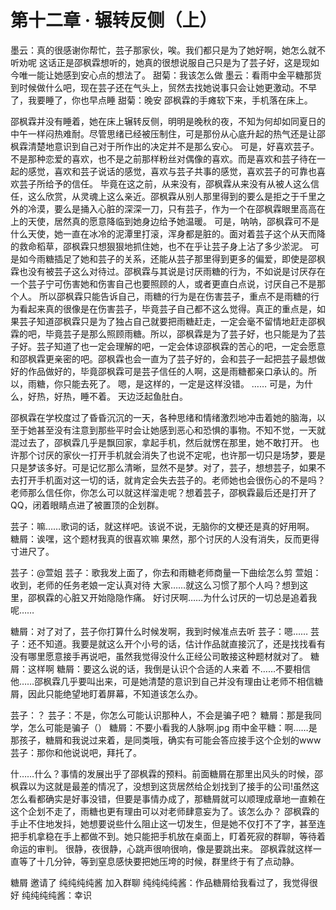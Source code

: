 # 第十二章 · 辗转反侧（上）

墨云：真的很感谢你帮忙，芸子那家伙，唉。我们都只是为了她好啊，她怎么就不听劝呢
这话正是邵枫霖想听的，她真的很想说服自己只是为了芸子好，这是现如今唯一能让她感到安心点的想法了。
甜菊：我该怎么做
墨云：看雨中金平糖那货到时候做什么吧，现在芸子还在气头上，贸然去找她说事只会让她更激动。不早了，我要睡了，你也早点睡
甜菊：晚安
邵枫霖的手瘫软下来，手机落在床上。

邵枫霖并没有睡着，她在床上辗转反侧，明明是晚秋的夜，不知为何却如同夏日的中午一样闷热难耐。尽管思绪已经被压制住，可是那份从心底升起的热气还是让邵枫霖清楚地意识到自己对于所作出的决定并不是那么安心。
可是，好喜欢芸子。
不是那种恋爱的喜欢，也不是之前那样粉丝对偶像的喜欢。而是喜欢和芸子待在一起的感觉，喜欢和芸子说话的感觉，喜欢与芸子共事的感觉，喜欢芸子的可靠也喜欢芸子所给予的信任。
毕竟在这之前，从来没有，邵枫霖从来没有从被人这么信任，这么欣赏，从灵魂上这么亲近。邵枫霖从别人那里得到的要么是拒之于千里之外的冷漠，要么是捅入心脏的深深一刀，只有芸子，作为一个在邵枫霖眼里高高在上的天使，居然真的愿意降临到她身边给予她温暖。
可是，呐呐，邵枫霖可不是什么天使，她一直在冰冷的泥潭里打滚，浑身都是脏的。面对着芸子这个从天而降的救命稻草，邵枫霖只想狠狠地抓住她，也不在乎让芸子身上沾了多少淤泥。
可是如今雨糖插足了她和芸子的关系，还能从芸子那里得到更多的偏爱，即使是邵枫霖也没有被芸子这么对待过。邵枫霖与其说是讨厌雨糖的行为，不如说是讨厌存在一个芸子宁可伤害她和伤害自己也要照顾的人，或者更直白点说，讨厌自己不是那个人。
所以邵枫霖只能告诉自己，雨糖的行为是在伤害芸子，重点不是雨糖的行为看起来真的很像是在伤害芸子，毕竟芸子自己都不这么觉得。真正的重点是，如果芸子知道邵枫霖只是为了独占自己就要把雨糖赶走，一定会毫不留情地赶走邵枫霖的吧，毕竟芸子是那么照顾雨糖。所以，邵枫霖是为了芸子好，也只能是为了芸子好。芸子知道了也一定会理解的吧，一定会体谅邵枫霖的苦心的吧，一定会愿意和邵枫霖更亲密的吧。邵枫霖也会一直为了芸子好的，会和芸子一起把芸子最想做好的作品做好的，毕竟邵枫霖可是芸子信任的人啊，这是雨糖都亲口承认的。所以，雨糖，你只能去死了。
嗯，是这样的，一定是这样没错。
……
可是，为什么，好热，好热，睡不着。
天边泛起鱼肚白。

邵枫霖在学校度过了昏昏沉沉的一天，各种思绪和情绪激烈地冲击着她的脑海，以至于她甚至没有注意到那些平时会让她感到恶心和恐惧的事物。不知不觉，一天就混过去了，邵枫霖几乎是飘回家，拿起手机，然后就愣在那里，她不敢打开。
也许那个讨厌的家伙一打开手机就会消失了也说不定呢，也许那一切只是场梦，要是只是梦该多好。可是记忆那么清晰，显然不是梦。对了，芸子，想想芸子，如果不去打开手机面对这一切的话，就肯定会失去芸子的。老师她也会很伤心的不是吗？老师那么信任你，你怎么可以就这样溜走呢？想着芸子，邵枫霖最后还是打开了QQ，闭着眼睛点进了被置顶的企划群。

芸子：嘛……歌词的话，就这样吧。该说不说，无脑你的文梗还是真的好用啊。
糖屑：诶嘿，这个题材我真的很喜欢嘛
果然，那个讨厌的人没有消失，反而更得寸进尺了。

芸子：@萱姐
芸子：歌我发上面了，你去和雨糖老师商量一下曲绘怎么剪
萱姐：收到，老师的任务老娘一定认真对待
大家……就这么习惯了那个人吗？想到这里，邵枫霖的心脏又开始隐隐作痛。
好讨厌啊……为什么讨厌的一切总是追着我呢……

糖屑：对了对了，芸子你打算什么时候发啊，我到时候准点去听
芸子：嗯……
芸子：还不知道。我要是就这么开个小号的话，估计作品就直接沉了，还是找找看有没有哪里愿意接手再说吧，虽然我觉得没什么正经公司敢接这种题材就对了。
糖屑：这样啊
糖屑：要这么说的话，我倒是认识个合适的人来着
不……不要相信他……邵枫霖几乎要叫出来，可是她清楚的意识到自己并没有理由让老师不相信糖屑，因此只能绝望地盯着屏幕，不知道该怎么办。

芸子：？
芸子：不是，你怎么可能认识那种人，不会是骗子吧？
糖屑：那是我同学，怎么可能是骗子（）
糖屑：不要小看我的人脉啊.jpg
雨中金平糖：啊……是那孩子，糖屑和我说过来着，是同类哦，确实有可能会答应接手这个企划的www
芸子：那你和他说说吧，拜托了。

什……什么？事情的发展出乎了邵枫霖的预料。前面糖屑在那里出风头的时候，邵枫霖以为这就是最差的情况了，没想到这货居然给企划找到了接手的公司!虽然这怎么看都确实是好事没错，但要是事情办成了，那糖屑就可以顺理成章地一直赖在这个企划不走了，雨糖也更有理由可以对老师肆意妄为了。该怎么办？
邵枫霖的手止不住地发抖，她想要说些什么阻止这一切发生，但是她不仅打不了字，甚至连把手机拿稳在手上都做不到。她只能把手机放在桌面上，盯着死寂的群聊，等待着命运的审判。
很静，夜很静，心跳声很响很响，像是要跳出来。
邵枫霖就这样一直等了十几分钟，等到窒息感快要把她压垮的时候，群里终于有了点动静。

糖屑 邀请了 纯纯纯纯酱 加入群聊
纯纯纯纯酱：作品糖屑给我看过了，我觉得很好
纯纯纯纯酱：幸识